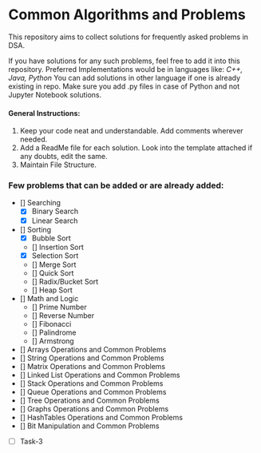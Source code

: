 # Common Algorithms and Problems

This repository aims to collect solutions for frequently asked problems in DSA.

If you have solutions for any such problems, feel free to add it into this repository. Preferred Implementations would be in languages like: *C++, Java, Python*
You can add solutions in other language if one is already existing in repo.
Make sure you add .py files in case of Python and not Jupyter Notebook solutions.

#### General Instructions:
1. Keep your code neat and understandable. Add comments wherever needed.
2. Add a ReadMe file for each solution. Look into the template attached if any doubts, edit the same.
3. Maintain File Structure.

### Few problems that can be added or are already added:

* [] Searching
    * [x] Binary Search
    * [x] Linear Search
* [] Sorting
    * [x] Bubble Sort
    * [] Insertion Sort
    * [x] Selection Sort
    * [] Merge Sort
    * [] Quick Sort
    * [] Radix/Bucket Sort
    * [] Heap Sort
* [] Math and Logic
    * [] Prime Number
    * [] Reverse Number
    * [] Fibonacci
    * [] Palindrome
    * [] Armstrong
* [] Arrays Operations and Common Problems
* [] String Operations and Common Problems
* [] Matrix Operations and Common Problems
* [] Linked List Operations and Common Problems
* [] Stack Operations and Common Problems
* [] Queue Operations and Common Problems
* [] Tree Operations and Common Problems
* [] Graphs Operations and Common Problems
* [] HashTables Operations and Common Problems
* [] Bit Manipulation and Common Problems


* [ ] Task-3